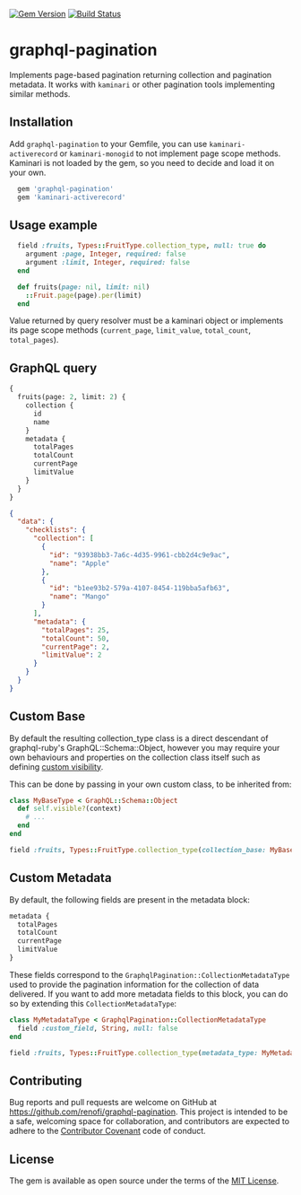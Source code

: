 [![Gem Version](https://badge.fury.io/rb/graphql-pagination.svg)](https://rubygems.org/gems/graphql-pagination)
[![Build Status](https://github.com/RenoFi/graphql-pagination/actions/workflows/ci.yml/badge.svg)](https://github.com/RenoFi/graphql-pagination/actions/workflows/ci.yml?query=branch%3Amain)

# graphql-pagination

Implements page-based pagination returning collection and pagination metadata. It works with `kaminari` or other pagination tools implementing similar methods.

## Installation

Add `graphql-pagination` to your Gemfile, you can use `kaminari-activerecord` or `kaminari-monogid` to not implement page scope methods. Kaminari is not loaded by the gem, so you need to decide and load it on your own.

```ruby
  gem 'graphql-pagination'
  gem 'kaminari-activerecord'
```

## Usage example

```ruby
  field :fruits, Types::FruitType.collection_type, null: true do
    argument :page, Integer, required: false
    argument :limit, Integer, required: false
  end

  def fruits(page: nil, limit: nil)
    ::Fruit.page(page).per(limit)
  end
```

Value returned by query resolver must be a kaminari object or implements its page scope methods (`current_page`, `limit_value`, `total_count`, `total_pages`).

## GraphQL query

```graphql
{
  fruits(page: 2, limit: 2) {
    collection {
      id
      name
    }
    metadata {
      totalPages
      totalCount
      currentPage
      limitValue
    }
  }
}
```

```json
{
  "data": {
    "checklists": {
      "collection": [
        {
          "id": "93938bb3-7a6c-4d35-9961-cbb2d4c9e9ac",
          "name": "Apple"
        },
        {
          "id": "b1ee93b2-579a-4107-8454-119bba5afb63",
          "name": "Mango"
        }
      ],
      "metadata": {
        "totalPages": 25,
        "totalCount": 50,
        "currentPage": 2,
        "limitValue": 2
      }
    }
  }
}
```

## Custom Base

By default the resulting collection_type class is a direct descendant of
graphql-ruby's GraphQL::Schema::Object, however you may require your own
behaviours and properties on the collection class itself such as defining
[custom visibility](https://graphql-ruby.org/authorization/visibility.html#object-visibility).

This can be done by passing in your own custom class, to be inherited from:

```ruby
class MyBaseType < GraphQL::Schema::Object
  def self.visible?(context)
    # ...
  end
end

field :fruits, Types::FruitType.collection_type(collection_base: MyBaseType)
```

## Custom Metadata

By default, the following fields are present in the metadata block:

```graphql
metadata {
  totalPages
  totalCount
  currentPage
  limitValue
}
```

These fields correspond to the `GraphqlPagination::CollectionMetadataType` used to provide the pagination information for the collection of data delivered. If you want to add more metadata fields to this block, you can do so by extending this `CollectionMetadataType`:

```ruby
class MyMetadataType < GraphqlPagination::CollectionMetadataType
  field :custom_field, String, null: false
end

field :fruits, Types::FruitType.collection_type(metadata_type: MyMetadataType)
```

## Contributing

Bug reports and pull requests are welcome on GitHub at https://github.com/renofi/graphql-pagination. This project is intended to be a safe, welcoming space for collaboration, and contributors are expected to adhere to the [Contributor Covenant](http://contributor-covenant.org) code of conduct.

## License

The gem is available as open source under the terms of the [MIT License](https://opensource.org/licenses/MIT).
